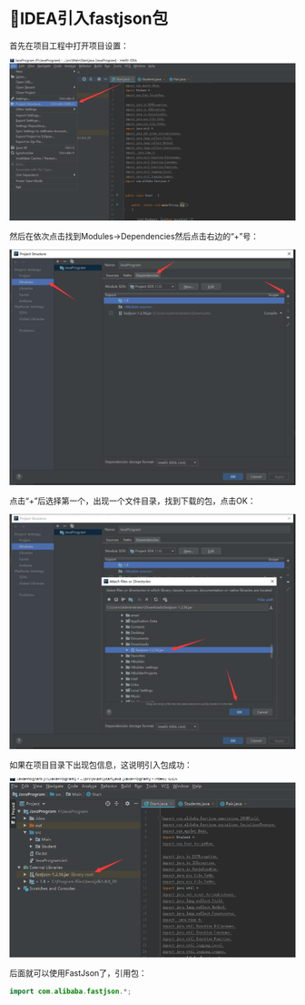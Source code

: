 # :satellite:IDEA引入fastjson包

首先在项目工程中打开项目设置：

![](https://github.com/Lumnca/FastJSON/blob/master/Img/a1.png)


然后在依次点击找到Modules->Dependencies然后点击右边的“+”号：

![](https://github.com/Lumnca/FastJSON/blob/master/Img/a2.png)

点击“+”后选择第一个，出现一个文件目录，找到下载的包，点击OK：

![](https://github.com/Lumnca/FastJSON/blob/master/Img/a3.png)

如果在项目目录下出现包信息，这说明引入包成功：

![](https://github.com/Lumnca/FastJSON/blob/master/Img/a4.png)

后面就可以使用FastJson了，引用包：

```java
import com.alibaba.fastjson.*;
```

